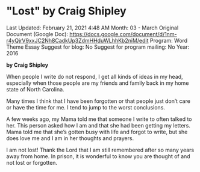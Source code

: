 # "Lost" by Craig Shipley

Last Updated: February 21, 2021 4:48 AM
Month: 03 - March
Original Document (Google Doc): https://docs.google.com/document/d/1nm-r4yQjrV9xxJC2Nh8CadkUp3ZdmHHduWLhhKb2niM/edit
Program: Word Theme Essay
Suggest for blog: No
Suggest for program mailing: No
Year: 2016

**by Craig Shipley**

When people I write do not respond, I get all kinds of ideas in my head, especially when those people are my friends and family back in my home state of North Carolina.

Many times I think that I have been forgotten or that people just don’t care or have the time for me. I tend to jump to the worst conclusions.

A few weeks ago, my Mama told me that someone I write to often talked to her. This person asked how I am and that she had been getting my letters. Mama told me that she’s gotten busy with life and forgot to write, but she does love me and I am in her thoughts and prayers.

I am not lost! Thank the Lord that I am still remembered after so many years away from home. In prison, it is wonderful to know you are thought of and not lost or forgotten.
